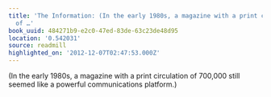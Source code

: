 ```yaml
---
title: 'The Information: (In the early 1980s, a magazine with a print circulation
  of …'
book_uuid: 484271b9-e2c0-47ed-83de-63c23de48d95
location: '0.542031'
source: readmill
highlighted_on: '2012-12-07T02:47:53.000Z'
---
```


(In the early 1980s, a magazine with a print circulation of 700,000 still seemed like a powerful communications platform.)